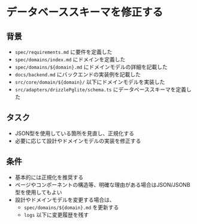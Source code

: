 # データベーススキーマを修正する

## 背景

- `spec/requirements.md` に要件を定義した
- `spec/domains/index.md` にドメインを定義した
- `spec/domains/${domain}.md` にドメインモデルの詳細を記載した
- `docs/backend.md` にバックエンドの実装例を記載した
- `src/core/domain/${domain}/` 以下にドメインモデルを実装した
- `src/adapters/drizzlePglite/schema.ts` にデータベーススキーマを定義した

## タスク

- JSON型を使用している箇所を見直し、正規化する
- 必要に応じて設計やドメインモデルの実装を修正する

## 条件

- 基本的には正規化を推奨する
- ページやコンポーネントの構造等、明確な理由がある場合はJSON/JSONB型を使用してもよい
- 設計やドメインモデルを変更する場合は、
    - `spec/domains/${domain}.md` を更新する
    - `logs` 以下に変更履歴を残す
